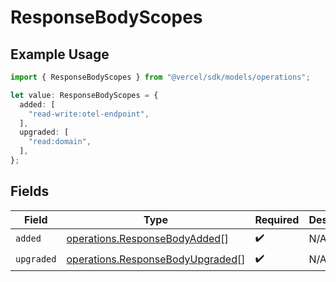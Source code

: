 # ResponseBodyScopes

## Example Usage

```typescript
import { ResponseBodyScopes } from "@vercel/sdk/models/operations";

let value: ResponseBodyScopes = {
  added: [
    "read-write:otel-endpoint",
  ],
  upgraded: [
    "read:domain",
  ],
};
```

## Fields

| Field                                                                                | Type                                                                                 | Required                                                                             | Description                                                                          |
| ------------------------------------------------------------------------------------ | ------------------------------------------------------------------------------------ | ------------------------------------------------------------------------------------ | ------------------------------------------------------------------------------------ |
| `added`                                                                              | [operations.ResponseBodyAdded](../../models/operations/responsebodyadded.md)[]       | :heavy_check_mark:                                                                   | N/A                                                                                  |
| `upgraded`                                                                           | [operations.ResponseBodyUpgraded](../../models/operations/responsebodyupgraded.md)[] | :heavy_check_mark:                                                                   | N/A                                                                                  |